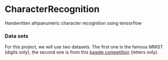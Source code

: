 # CharacterRecognition
Handwritten alhpanumeric character recognition using tensorflow

### Data sets

For this project, we will use two datasets.
The first one is the famous MNIST (digits only), the second one is from this [kaggle competition](https://www.kaggle.com/sachinpatel21/az-handwritten-alphabets-in-csv-format) (letters only).

